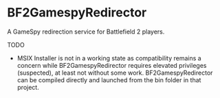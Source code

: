 # BF2GamespyRedirector
A GameSpy redirection service for Battlefield 2 players.

TODO
- MSIX Installer is not in a working state as compatibility remains a concern while BF2GamespyRedirector requires elevated privileges (suspected), at least not without some work. BF2GamespyRedirector can be compiled directly and launched from the bin folder in that project.
